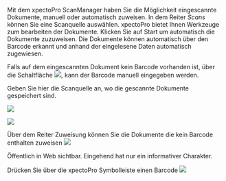 Mit dem xpectoPro ScanManager haben Sie die Möglichkeit eingescannte Dokumente, manuell oder automatisch zuweisen. 
In dem Reiter *Scans* können Sie eine Scanquelle auswählen. 
xpectoPro bietet Ihnen Werkzeuge zum bearbeiten der Dokumente.
Klicken Sie auf Start um automatisch die Dokumente zuzuweisen. Die Dokumente können automatisch über den Barcode erkannt und anhand der eingelesene Daten automatisch zugewiesen.

Falls auf dem eingescannten Dokument kein Barcode vorhanden ist, über die Schaltfläche ![](http://xpecto.github.io/docs/img/img_1441970891993.png), kann der Barcode manuell eingegeben werden.

Geben Sie hier die Scanquelle an, wo die gescannte Dokumente gespeichert sind.

![](http://xpecto.github.io/docs/img/img_1441965444877.png)


![](http://xpecto.github.io/docs/img/img_1421750317812.png)

Über dem Reiter Zuweisung können Sie die Dokumente die kein Barcode enthalten zuweisen
![](http://xpecto.github.io/docs/img/img_1441965548893.png)

Öffentlich in Web sichtbar.
Eingehend hat nur ein informativer Charakter.

Drücken Sie über die xpectoPro Symbolleiste einen Barcode 
![](http://xpecto.github.io/docs/img/img_1441971165729.png)